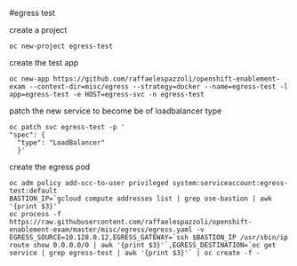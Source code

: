 #egress test

create a project
```
oc new-project egress-test
```
create the test app
```
oc new-app https://github.com/raffaelespazzoli/openshift-enablement-exam --context-dir=misc/egress --strategy=docker --name=egress-test -l app=egress-test -e HOST=egress-svc -n egress-test
```
patch the new service to become be of loadbalancer type
```
oc patch svc egress-test -p '
"spec": {
  "type": "LoadBalancer"
  }'
```
create the egress pod
```
oc adm policy add-scc-to-user privileged system:serviceaccount:egress-test:default
BASTION_IP=`gcloud compute addresses list | grep ose-bastion | awk '{print $3}'`
oc process -f https://raw.githubusercontent.com/raffaelespazzoli/openshift-enablement-exam/master/misc/egress/egress.yaml -v EGRESS_SOURCE=10.128.0.12,EGRESS_GATEWAY=`ssh $BASTION_IP /usr/sbin/ip route show 0.0.0.0/0 | awk '{print $3}'`,EGRESS_DESTINATION=`oc get service | grep egress-test | awk '{print $3}'` | oc create -f -
```



